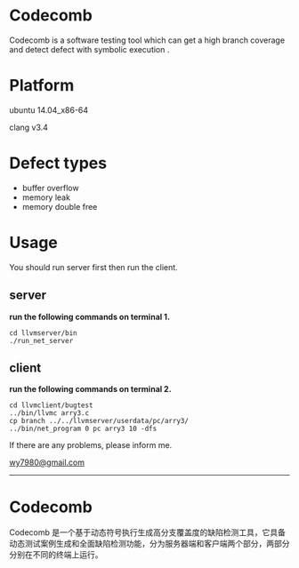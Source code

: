 # Codecomb
Codecomb is a software testing tool which can get a high branch coverage  and detect defect with symbolic execution .

# Platform
ubuntu 14.04_x86-64

clang v3.4

# Defect types
* buffer overflow
* memory leak
* memory double free

# Usage
You should run server first then run the client.
##  server
**run the following commands on terminal 1.**
```shell
cd llvmserver/bin
./run_net_server
```

## client
**run the following commands on terminal 2.**
```shell
cd llvmclient/bugtest
../bin/llvmc arry3.c
cp branch ../../llvmserver/userdata/pc/arry3/
../bin/net_program 0 pc arry3 10 -dfs
```
If there are any problems, please inform me.

wy7980@gmail.com

----
# Codecomb

Codecomb 是一个基于动态符号执行生成高分支覆盖度的缺陷检测工具，它具备动态测试案例生成和全面缺陷检测功能，分为服务器端和客户端两个部分，两部分分别在不同的终端上运行。

